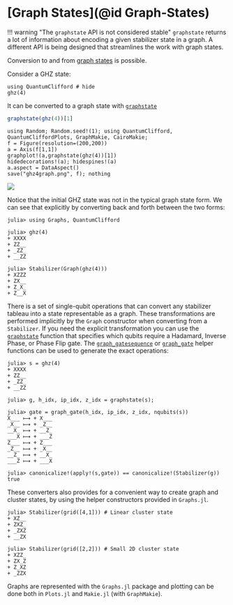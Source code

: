 # [Graph States](@id Graph-States)

!!! warning "The `graphstate` API is not considered stable"
    `graphstate` returns a lot of information about encoding a given stabilizer state in a graph. A different API is being designed that streamlines the work with graph states.

Conversion to and from [graph states](https://en.wikipedia.org/wiki/Graph_state) is possible.

Consider a GHZ state:

```@example
using QuantumClifford # hide
ghz(4)
```

It can be converted to a graph state with [`graphstate`](@ref)

```julia
graphstate(ghz(4))[1]
```

```@eval
using Random; Random.seed!(1); using QuantumClifford, QuantumCliffordPlots, GraphMakie, CairoMakie;
f = Figure(resolution=(200,200))
a = Axis(f[1,1])
graphplot!(a,graphstate(ghz(4))[1])
hidedecorations!(a); hidespines!(a)
a.aspect = DataAspect()
save("ghz4graph.png", f); nothing
```

![](ghz4graph.png)

Notice that the initial GHZ state was not in the typical graph state form. We can see that explicitly by converting back and forth between the two forms:

```jldoctest graph
julia> using Graphs, QuantumClifford

julia> ghz(4)
+ XXXX
+ ZZ__
+ _ZZ_
+ __ZZ

julia> Stabilizer(Graph(ghz(4)))
+ XZZZ
+ ZX__
+ Z_X_
+ Z__X
```

There is a set of single-qubit operations that can convert any stabilizer tableau into a state representable as a graph. These transformations are performed implicitly by the `Graph` constructor when converting from a `Stabilizer`. If you need the explicit transformation you can use the [`graphstate`](@ref) function that specifies which qubits require a Hadamard, Inverse Phase, or Phase Flip gate. The [`graph_gatesequence`](@ref) or [`graph_gate`](@ref) helper functions can be used to generate the exact operations:

```jldoctest graph
julia> s = ghz(4)
+ XXXX
+ ZZ__
+ _ZZ_
+ __ZZ

julia> g, h_idx, ip_idx, z_idx = graphstate(s);

julia> gate = graph_gate(h_idx, ip_idx, z_idx, nqubits(s))
X___ ⟼ + X___
_X__ ⟼ + _Z__
__X_ ⟼ + __Z_
___X ⟼ + ___Z
Z___ ⟼ + Z___
_Z__ ⟼ + _X__
__Z_ ⟼ + __X_
___Z ⟼ + ___X

julia> canonicalize!(apply!(s,gate)) == canonicalize!(Stabilizer(g))
true
```

These converters also provides for a convenient way to create graph and cluster states, by using the helper constructors provided in `Graphs.jl`.

```jldoctest graph
julia> Stabilizer(grid([4,1])) # Linear cluster state
+ XZ__
+ ZXZ_
+ _ZXZ
+ __ZX

julia> Stabilizer(grid([2,2])) # Small 2D cluster state
+ XZZ_
+ ZX_Z
+ Z_XZ
+ _ZZX
```

Graphs are represented with the `Graphs.jl` package and plotting can be done both in `Plots.jl` and `Makie.jl` (with `GraphMakie`).